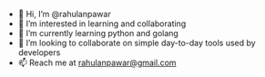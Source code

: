 - 👋 Hi, I’m @rahulanpawar
- 👀 I’m interested in learning and collaborating
- 🌱 I’m currently learning python and golang
- 💞️ I’m looking to collaborate on simple day-to-day tools used by developers
- 📫 Reach me at rahulanpawar@gmail.com

<!---
rahulanpawar/rahulanpawar is a ✨ special ✨ repository because its `README.md` (this file) appears on your GitHub profile.
You can click the Preview link to take a look at your changes.
--->
